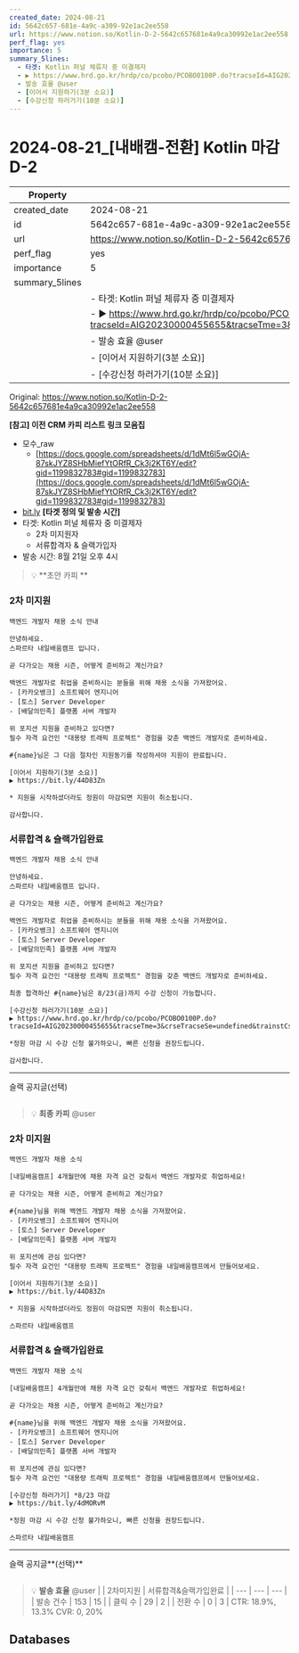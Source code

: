 ```yaml
---
created_date: 2024-08-21
id: 5642c657-681e-4a9c-a309-92e1ac2ee558
url: https://www.notion.so/Kotlin-D-2-5642c657681e4a9ca30992e1ac2ee558
perf_flag: yes
importance: 5
summary_5lines:
  - 타겟: Kotlin 퍼널 체류자 중 미결제자
  - ▶ https://www.hrd.go.kr/hrdp/co/pcobo/PCOBO0100P.do?tracseId=AIG20230000455655&tracseTme=3&crseTracseSe=undefined&trainstCstmrId=undefined#undefined
  - 발송 효율 @user
  - [이어서 지원하기(3분 소요)]
  - [수강신청 하러가기(10분 소요)]
---
```


# 2024-08-21_[내배캠-전환] Kotlin 마감 D-2

| Property | Value |
| --- | --- |
| created_date | 2024-08-21 |
| id | 5642c657-681e-4a9c-a309-92e1ac2ee558 |
| url | https://www.notion.so/Kotlin-D-2-5642c657681e4a9ca30992e1ac2ee558 |
| perf_flag | yes |
| importance | 5 |
| summary_5lines | |
|  | - 타겟: Kotlin 퍼널 체류자 중 미결제자 |
|  | - ▶ https://www.hrd.go.kr/hrdp/co/pcobo/PCOBO0100P.do?tracseId=AIG20230000455655&tracseTme=3&crseTracseSe=undefined&trainstCstmrId=undefined#undefined |
|  | - 발송 효율 @user |
|  | - [이어서 지원하기(3분 소요)] |
|  | - [수강신청 하러가기(10분 소요)] |

Original: https://www.notion.so/Kotlin-D-2-5642c657681e4a9ca30992e1ac2ee558

**[참고] 이전 CRM 카피 리스트**
**링크 모음집**
- 모수_raw
  - [https://docs.google.com/spreadsheets/d/1dMt6l5wGOjA-87skJYZ8SHbMiefYtORfR_Ck3j2KT6Y/edit?gid=1199832783#gid=1199832783](https://docs.google.com/spreadsheets/d/1dMt6l5wGOjA-87skJYZ8SHbMiefYtORfR_Ck3j2KT6Y/edit?gid=1199832783#gid=1199832783)
- [bit.ly](http://bit.ly/)
**[타겟 정의 및 발송 시간]**
- 타겟: Kotlin 퍼널 체류자 중 미결제자
  - 2차 미지원자
  - 서류합격자 & 슬랙가입자
- 발송 시간: 8월 21일 오후 4시
> 💡 **초안 카피 **

### 2차 미지원
```plain text
백엔드 개발자 채용 소식 안내
```
```plain text
안녕하세요.
스파르타 내일배움캠프 입니다.

곧 다가오는 채용 시즌, 어떻게 준비하고 계신가요?

백엔드 개발자로 취업을 준비하시는 분들을 위해 채용 소식을 가져왔어요.
- [카카오뱅크] 소프트웨어 엔지니어
- [토스] Server Developer
- [배달의민족] 플랫폼 서버 개발자

위 포지션 지원을 준비하고 있다면?
필수 자격 요건인 "대용량 트래픽 프로젝트" 경험을 갖춘 백엔드 개발자로 준비하세요.

#{name}님은 그 다음 절차인 지원동기를 작성하셔야 지원이 완료됩니다.

[이어서 지원하기(3분 소요)]
▶ https://bit.ly/44D83Zn

* 지원을 시작하셨더라도 정원이 마감되면 지원이 취소됩니다.

감사합니다.
```

### 서류합격 & 슬랙가입완료
```plain text
백엔드 개발자 채용 소식 안내
```
```plain text
안녕하세요.
스파르타 내일배움캠프 입니다.

곧 다가오는 채용 시즌, 어떻게 준비하고 계신가요?

백엔드 개발자로 취업을 준비하시는 분들을 위해 채용 소식을 가져왔어요.
- [카카오뱅크] 소프트웨어 엔지니어
- [토스] Server Developer
- [배달의민족] 플랫폼 서버 개발자

위 포지션 지원을 준비하고 있다면?
필수 자격 요건인 "대용량 트래픽 프로젝트" 경험을 갖춘 백엔드 개발자로 준비하세요.

최종 합격하신 #{name}님은 8/23(금)까지 수강 신청이 가능합니다. 

[수강신청 하러가기(10분 소요)]
▶ https://www.hrd.go.kr/hrdp/co/pcobo/PCOBO0100P.do?tracseId=AIG20230000455655&tracseTme=3&crseTracseSe=undefined&trainstCstmrId=undefined#undefined

*정원 마감 시 수강 신청 불가하오니, 빠른 신청을 권장드립니다.

감사합니다.
```

---
슬랙 공지글(선택)
```plain text

```
> 💡 **최종 카피** @user 

### 2차 미지원
```plain text
백엔드 개발자 채용 소식
```
```plain text
[내일배움캠프] 4개월만에 채용 자격 요건 갖춰서 백엔드 개발자로 취업하세요!

곧 다가오는 채용 시즌, 어떻게 준비하고 계신가요?

#{name}님을 위해 백엔드 개발자 채용 소식을 가져왔어요.
- [카카오뱅크] 소프트웨어 엔지니어
- [토스] Server Developer
- [배달의민족] 플랫폼 서버 개발자

위 포지션에 관심 있다면?
필수 자격 요건인 "대용량 트래픽 프로젝트" 경험을 내일배움캠프에서 만들어보세요.

[이어서 지원하기(3분 소요)]
▶ https://bit.ly/44D83Zn

* 지원을 시작하셨더라도 정원이 마감되면 지원이 취소됩니다.

스파르타 내일배움캠프
```

### 서류합격 & 슬랙가입완료
```plain text
백엔드 개발자 채용 소식
```
```plain text
[내일배움캠프] 4개월만에 채용 자격 요건 갖춰서 백엔드 개발자로 취업하세요!

곧 다가오는 채용 시즌, 어떻게 준비하고 계신가요?

#{name}님을 위해 백엔드 개발자 채용 소식을 가져왔어요.
- [카카오뱅크] 소프트웨어 엔지니어
- [토스] Server Developer
- [배달의민족] 플랫폼 서버 개발자

위 포지션에 관심 있다면?
필수 자격 요건인 "대용량 트래픽 프로젝트" 경험을 내일배움캠프에서 만들어보세요.

[수강신청 하러가기] *8/23 마감
▶ https://bit.ly/4dMORvM

*정원 마감 시 수강 신청 불가하오니, 빠른 신청을 권장드립니다.

스파르타 내일배움캠프
```

---
슬랙 공지글**(선택)**
```plain text

```
> 💡 **발송 효율** @user 
|  | 2차미지원 | 서류합격&슬랙가입완료 |
| --- | --- | --- |
| 발송 건수 | 153 | 15 |
| 클릭 수  | 29 | 2 |
| 전환 수 | 0 | 3 |
CTR: 18.9%, 13.3%
CVR: 0, 20%

## Databases
